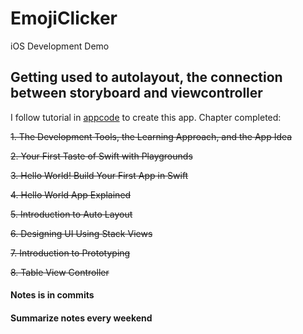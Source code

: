 # EmojiClicker
iOS Development Demo
## Getting used to autolayout, the connection between storyboard and viewcontroller
  I follow tutorial in [appcode](https://www.appcoda.com/learnswift/) to create this app. 
  Chapter completed:
  
  ~~1. The Development Tools, the Learning Approach, and the App Idea~~
  
  ~~2. Your First Taste of Swift with Playgrounds~~
  
  ~~3. Hello World! Build Your First App in Swift~~
  
  ~~4. Hello World App Explained~~
  
  ~~5. Introduction to Auto Layout~~
  
  ~~6. Designing UI Using Stack Views~~
  
  ~~7. Introduction to Prototyping~~
  
  ~~8. Table View Controller~~
  
  #### Notes is in commits
  #### Summarize notes every weekend

  
